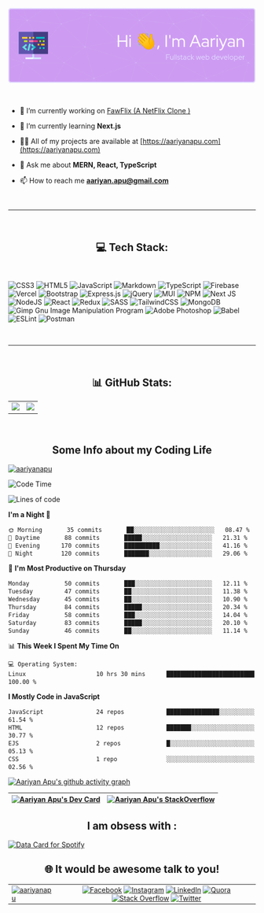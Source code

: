 <div align="center"> <img align="center" src="./github-header-image.png" alt="header"/> </div>


<!--  Profile Information  -->
</br>
</br>

- 🔭 I’m currently working on [FawFlix (A NetFlix Clone )](https://fawflix.vercel.app/)

- 🌱 I’m currently learning **Next.js**

- 👨‍💻 All of my projects are available at [https://aariyanapu.com](https://aariyanapu.com)

- 💬 Ask me about **MERN, React, TypeScript**

- 📫 How to reach me **aariyan.apu@gmail.com**

</br>

---

</br>
<h2 align="center"> 💻 Tech Stack: </h2>
</br>

![CSS3](https://img.shields.io/badge/css3-%231572B6.svg?style=flat&logo=css3&logoColor=white) ![HTML5](https://img.shields.io/badge/html5-%23E34F26.svg?style=flat&logo=html5&logoColor=white) ![JavaScript](https://img.shields.io/badge/javascript-%23323330.svg?style=flat&logo=javascript&logoColor=%23F7DF1E) ![Markdown](https://img.shields.io/badge/markdown-%23000000.svg?style=flat&logo=markdown&logoColor=white) ![TypeScript](https://img.shields.io/badge/typescript-%23007ACC.svg?style=flat&logo=typescript&logoColor=white) ![Firebase](https://img.shields.io/badge/firebase-%23039BE5.svg?style=flat&logo=firebase) ![Vercel](https://img.shields.io/badge/vercel-%23000000.svg?style=flat&logo=vercel&logoColor=white) ![Bootstrap](https://img.shields.io/badge/bootstrap-%23563D7C.svg?style=flat&logo=bootstrap&logoColor=white) ![Express.js](https://img.shields.io/badge/express.js-%23404d59.svg?style=flat&logo=express&logoColor=%2361DAFB) ![jQuery](https://img.shields.io/badge/jquery-%230769AD.svg?style=flat&logo=jquery&logoColor=white) ![MUI](https://img.shields.io/badge/MUI-%230081CB.svg?style=flat&logo=material-ui&logoColor=white) ![NPM](https://img.shields.io/badge/NPM-%23000000.svg?style=flat&logo=npm&logoColor=white) ![Next JS](https://img.shields.io/badge/Next-black?style=flat&logo=next.js&logoColor=white) ![NodeJS](https://img.shields.io/badge/node.js-6DA55F?style=flat&logo=node.js&logoColor=white) ![React](https://img.shields.io/badge/react-%2320232a.svg?style=flat&logo=react&logoColor=%2361DAFB) ![Redux](https://img.shields.io/badge/redux-%23593d88.svg?style=flat&logo=redux&logoColor=white) ![SASS](https://img.shields.io/badge/SASS-hotpink.svg?style=flat&logo=SASS&logoColor=white) ![TailwindCSS](https://img.shields.io/badge/tailwindcss-%2338B2AC.svg?style=flat&logo=tailwind-css&logoColor=white)  ![MongoDB](https://img.shields.io/badge/MongoDB-%234ea94b.svg?style=flat&logo=mongodb&logoColor=white) ![Gimp Gnu Image Manipulation Program](https://img.shields.io/badge/Gimp-657D8B?style=flat&logo=gimp&logoColor=FFFFFF) ![Adobe Photoshop](https://img.shields.io/badge/adobephotoshop-%2331A8FF.svg?style=flat&logo=adobephotoshop&logoColor=white) ![Babel](https://img.shields.io/badge/Babel-F9DC3e?style=flat&logo=babel&logoColor=black) ![ESLint](https://img.shields.io/badge/ESLint-4B3263?style=flat&logo=eslint&logoColor=white) ![Postman](https://img.shields.io/badge/Postman-FF6C37?style=flat&logo=postman&logoColor=white)

</br>

---

</br>
<h2 align="center"> 📊 GitHub Stats: </h2>

|       |        |
| -------------------- | :-----------------------: |
| ![](https://github-readme-stats.vercel.app/api?username=aariyanapu&theme=material-palenight&hide_border=false&include_all_commits=true&count_private=true)                           |                        ![](https://github-readme-streak-stats.herokuapp.com/?user=aariyanapu&theme=material-palenight&hide_border=false)                        | 








<br/>
<h2 align="center"> Some Info about my Coding Life </h2>
<p > <a href="https://visitcount.itsvg.in" target="blank"><img src="https://visitcount.itsvg.in/api?id=aariyanapu&icon=0&color=1" alt="aariyanapu" /></a></p>

<!--START_SECTION:waka-->
![Code Time](http://img.shields.io/badge/Code%20Time-636%20hrs%205%20mins-blue)

![Lines of code](https://img.shields.io/badge/From%20Hello%20World%20I%27ve%20Written-822%20Thousand%20lines%20of%20code-blue)

**I'm a Night 🦉** 

```text
🌞 Morning       35 commits       ██░░░░░░░░░░░░░░░░░░░░░░░   08.47 % 
🌆 Daytime       88 commits       █████░░░░░░░░░░░░░░░░░░░░   21.31 % 
🌃 Evening      170 commits       ██████████░░░░░░░░░░░░░░░   41.16 % 
🌙 Night        120 commits       ███████░░░░░░░░░░░░░░░░░░   29.06 % 

```
📅 **I'm Most Productive on Thursday** 

```text
Monday          50 commits       ███░░░░░░░░░░░░░░░░░░░░░░   12.11 % 
Tuesday         47 commits       ██░░░░░░░░░░░░░░░░░░░░░░░   11.38 % 
Wednesday       45 commits       ██░░░░░░░░░░░░░░░░░░░░░░░   10.90 % 
Thursday        84 commits       █████░░░░░░░░░░░░░░░░░░░░   20.34 % 
Friday          58 commits       ███░░░░░░░░░░░░░░░░░░░░░░   14.04 % 
Saturday        83 commits       █████░░░░░░░░░░░░░░░░░░░░   20.10 % 
Sunday          46 commits       ██░░░░░░░░░░░░░░░░░░░░░░░   11.14 % 

```


📊 **This Week I Spent My Time On** 

```text
💻 Operating System: 
Linux                    10 hrs 30 mins      █████████████████████████   100.00 % 

```

**I Mostly Code in JavaScript** 

```text
JavaScript               24 repos            ███████████████░░░░░░░░░░   61.54 % 
HTML                     12 repos            ███████░░░░░░░░░░░░░░░░░░   30.77 % 
EJS                      2 repos             █░░░░░░░░░░░░░░░░░░░░░░░░   05.13 % 
CSS                      1 repo              ░░░░░░░░░░░░░░░░░░░░░░░░░   02.56 % 

```



<!--END_SECTION:waka-->

<!-- Activity Graph  -->
   [![Aariyan Apu's github activity graph](https://github-readme-activity-graph.cyclic.app/graph?username=AariyanApu&theme=dracula)](https://github.com/ashutosh00710/github-readme-activity-graph)




<div align="center">

| <a href="https://app.daily.dev/aariyanapu"><img src="https://api.daily.dev/devcards/9765e7151f4a4163a3aa26a1c1b5c469.png?r=1nz" width="230" alt="Aariyan Apu's Dev Card"/></a> | [![Aariyan Apu's StackOverflow](https://github-readme-stackoverflow.vercel.app/?userID=12180960&theme=dark)](https://stackoverflow.com/users/12180960/aariyan-apu)|
| ------- | ----- |

</div>


<div align="center">
<h2> I am obsess with : </div>

<a href="https://www.data-card-for-spotify.com/card?user_id=31tn6riohy27abhahkklkxmaigbu">
  <img src="https://www.data-card-for-spotify.com/api/card?user_id=31tn6riohy27abhahkklkxmaigbu" alt="Data Card for Spotify">
</a>


</div>



</br>
<h2 align="center"> 🌐 It would be awesome talk to you!  </h2>

|     |    |
| ------------ | :-------------------: |
| <a href="https://twitter.com/aariyanapu" target="blank"><img src="https://img.shields.io/twitter/follow/aariyanapu?logo=twitter&style=for-the-badge" alt="aariyanapu" /></a> | [![Facebook](https://img.shields.io/badge/Facebook-%231877F2.svg?logo=Facebook&logoColor=white)](https://facebook.com/aariyan.apu) [![Instagram](https://img.shields.io/badge/Instagram-%23E4405F.svg?logo=Instagram&logoColor=white)](https://instagram.com/aariyan.apu) [![LinkedIn](https://img.shields.io/badge/LinkedIn-%230077B5.svg?logo=linkedin&logoColor=white)](https://linkedin.com/in/aariyanapu) [![Quora](https://img.shields.io/badge/Quora-%23B92B27.svg?logo=Quora&logoColor=white)](https://quora.com/profile/Aariyan-Apu) [![Stack Overflow](https://img.shields.io/badge/-Stackoverflow-FE7A16?logo=stack-overflow&logoColor=white)](https://stackoverflow.com/users/12180960) [![Twitter](https://img.shields.io/badge/Twitter-%231DA1F2.svg?logo=Twitter&logoColor=white)](https://twitter.com/aariyanapu) |





